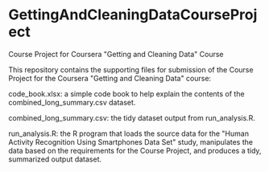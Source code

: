 # GettingAndCleaningDataCourseProject
Course Project for Coursera "Getting and Cleaning Data" Course

This repository contains the supporting files for submission of the Course Project for the Coursera "Getting and Cleaning Data" course:

  code_book.xlsx: a simple code book to help explain the contents of the combined_long_summary.csv dataset.

  combined_long_summary.csv: the tidy dataset output from run_analysis.R.

  run_analysis.R: the R program that loads the source data for the "Human Activity Recognition Using Smartphones Data Set" study, manipulates the data based on the requirements for the Course Project, and produces a tidy, summarized output dataset.
